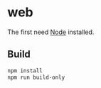 # web

The first need [Node](https://nodejs.org/en/download) installed.

## Build

```sh
npm install
npm run build-only
```